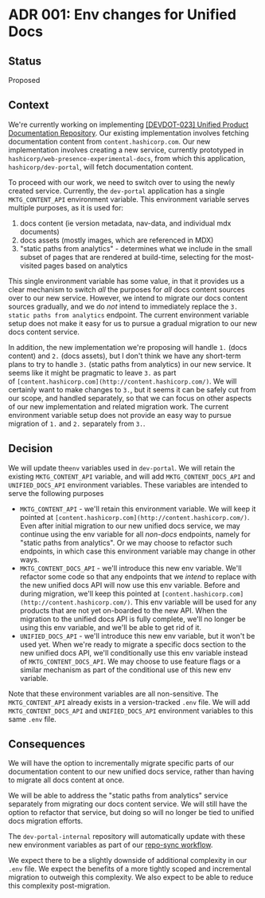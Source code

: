 # ADR 001: Env changes for Unified Docs

## Status

Proposed

## Context

We're currently working on implementing [[DEVDOT-023] Unified Product Documentation Repository](https://go.hashi.co/rfc/devdot-023). Our existing implementation involves fetching documentation content from `content.hashicorp.com`. Our new implementation involves creating a new service, currently prototyped in `hashicorp/web-presence-experimental-docs`, from which this application, `hashicorp/dev-portal`, will fetch documentation content.

To proceed with our work, we need to switch over to using the newly created service. Currently, the `dev-portal` application has a single `MKTG_CONTENT_API` environment variable. This environment variable serves multiple purposes, as it is used for:

1. docs content (ie version metadata, nav-data, and individual mdx documents)
2. docs assets (mostly images, which are referenced in MDX)
3. "static paths from analytics" - determines what we include in the small subset of pages that are rendered at build-time, selecting for the most-visited pages based on analytics

This single environment variable has some value, in that it provides us a clear mechanism to switch _all_ the purposes for _all_ docs content sources over to our new service. However, we intend to migrate our docs content sources gradually, and we do _not_ intend to immediately replace the `3. static paths from analytics` endpoint. The current environment variable setup does not make it easy for us to pursue a gradual migration to our new docs content service.

In addition, the new implementation we're proposing will handle `1.` (docs content) and `2.` (docs assets), but I don't think we have any short-term plans to try to handle `3.` (static paths from analytics) in our new service. It seems like it might be pragmatic to leave `3.` as part of `[content.hashicorp.com](http://content.hashicorp.com/)`. We will certainly want to make changes to `3.`, but it seems it can be safely cut from our scope, and handled separately, so that we can focus on other aspects of our new implementation and related migration work. The current environment variable setup does not provide an easy way to pursue migration of `1.` and `2.` separately from `3.`.

## Decision

We will update the`env` variables used in `dev-portal`. We will retain the existing `MKTG_CONTENT_API` variable, and will add `MKTG_CONTENT_DOCS_API` and `UNIFIED_DOCS_API` environment variables. These variables are intended to serve the following purposes

- `MKTG_CONTENT_API` - we'll retain this environment variable. We will keep it pointed at `[content.hashicorp.com](http://content.hashicorp.com/)`. Even after initial migration to our new unified docs service, we may continue using the env variable for all *non-docs* endpoints, namely for "static paths from analytics". Or we may choose to refactor such endpoints, in which case this environment variable may change in other ways.
- `MKTG_CONTENT_DOCS_API` - we'll introduce this new env variable. We'll refactor some code so that any endpoints that we *intend* to replace with the new unified docs API will now use this env variable. Before and during migration, we'll keep this pointed at `[content.hashicorp.com](http://content.hashicorp.com/)`. This env variable will be used for any products that are not yet on-boarded to the new API. When the migration to the unified docs API is fully complete, we'll no longer be using this env variable, and we'll be able to get rid of it.
- `UNIFIED_DOCS_API` - we'll introduce this new env variable, but it won't be used yet. When we're ready to migrate a specific docs section to the new unified docs API, we'll conditionally use this env variable instead of `MKTG_CONTENT_DOCS_API`. We may choose to use feature flags or a similar mechanism as part of the conditional use of this new env variable.

Note that these environment variables are all non-sensitive. The `MKTG_CONTENT_API` already exists in a version-tracked `.env` file. We will add `MKTG_CONTENT_DOCS_API` and `UNIFIED_DOCS_API` environment variables to this same `.env` file.

## Consequences

We will have the option to incrementally migrate specific parts of our documentation content to our new unified docs service, rather than having to migrate all docs content at once.

We will be able to address the "static paths from analytics" service separately from migrating our docs content service. We will still have the option to refactor that service, but doing so will no longer be tied to unified docs migration efforts.

The `dev-portal-internal` repository will automatically update with these new environment variables as part of our [repo-sync workflow](https://github.com/hashicorp/dev-portal/blob/main/.github/workflows/repo-sync.yml).

We expect there to be a slightly downside of additional complexity in our `.env` file. We expect the benefits of a more tightly scoped and incremental migration to outweigh this complexity. We also expect to be able to reduce this complexity post-migration.
